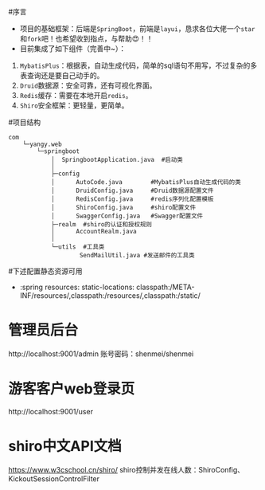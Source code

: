 #序言
- 项目的基础框架：后端是`SpringBoot`，前端是`layui`，恳求各位大佬一个`star`和`fork`吧！也希望收到指点，与帮助:heart_eyes:！！
- 目前集成了如下组件（完善中~）：
1. `MybatisPlus`：根据表，自动生成代码，简单的sql语句不用写，不过复杂的多表查询还是要自己动手的。
2. `Druid`数据源：安全可靠，还有可视化界面。
3. `Redis`缓存：需要在本地开启`redis`。
4. `Shiro`安全框架：更轻量，更简单。

#项目结构

```
com
    └─yangy.web
        └─springboot
            │  SpringbootApplication.java  #启动类
            │
            ├─config
            │      AutoCode.java        #MybatisPlus自动生成代码的类
            │      DruidConfig.java     #Druid数据源配置文件
            │      RedisConfig.java     #redis序列化配置模板
            │      ShiroConfig.java     #shiro配置文件
            │      SwaggerConfig.java   #Swagger配置文件
            ├─realm  #shiro的认证和授权规则
            │      AccountRealm.java          
            │
            └─utils  #工具类
                    SendMailUtil.java #发送邮件的工具类
```

#下述配置静态资源可用
- :spring
    resources:
        static-locations: classpath:/META-INF/resources/,classpath:/resources/,classpath:/static/

# 管理员后台
http://localhost:9001/admin
账号密码：shenmei/shenmei

# 游客客户web登录页
http://localhost:9001/user

# shiro中文API文档
https://www.w3cschool.cn/shiro/
shiro控制并发在线人数：ShiroConfig、KickoutSessionControlFilter